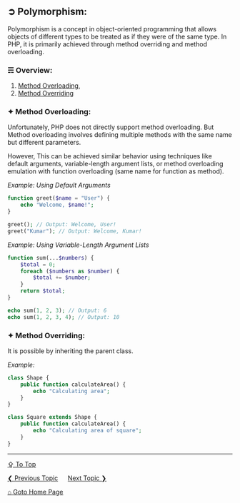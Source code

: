 ## &#10162; Polymorphism:
Polymorphism is a concept in object-oriented programming that allows objects of different types to be treated as if they were of the same type. In PHP, it is primarily achieved through method overriding and method overloading.

### &#9780; Overview:
1. [Method Overloading](#-method-overloading),
2. [Method Overriding](#-method-overriding)

### &#10022; Method Overloading:
Unfortunately, PHP does not directly support method overloading. But Method overloading involves defining multiple methods with the same name but different parameters.

However, This can be achieved similar behavior using techniques like default arguments, variable-length argument lists, or method overloading emulation with function overloading (same name for function as method).

*Example: Using Default Arguments*

```php
function greet($name = "User") {
    echo "Welcome, $name!";
}

greet(); // Output: Welcome, User!
greet("Kumar"); // Output: Welcome, Kumar!
```

*Example: Using Variable-Length Argument Lists*

```php
function sum(...$numbers) {
    $total = 0;
    foreach ($numbers as $number) {
        $total += $number;
    }
    return $total;
}

echo sum(1, 2, 3); // Output: 6
echo sum(1, 2, 3, 4); // Output: 10
```

### &#10022; Method Overriding:
It is possible by inheriting the parent class.

*Example:*
```php
class Shape {
    public function calculateArea() {
        echo "Calculating area";
    }
}

class Square extends Shape {
    public function calculateArea() {
        echo "Calculating area of square";
    }
}
```

---
[&#8682; To Top](#-polymorphism)

[&#10094; Previous Topic](./inheritance.md) &emsp; [Next Topic &#10095;](./encapsulation.md)

[&#8962; Goto Home Page](../README.md)